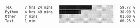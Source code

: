 <!--START_SECTION:waka-->

```txt
TeX      7 hrs 24 mins   ███████████████░░░░░░░░░░   59.77 %
Python   4 hrs 49 mins   █████████▓░░░░░░░░░░░░░░░   38.99 %
Other    7 mins          ▒░░░░░░░░░░░░░░░░░░░░░░░░   01.00 %
Text     1 min           ░░░░░░░░░░░░░░░░░░░░░░░░░   00.23 %
```

<!--END_SECTION:waka-->
